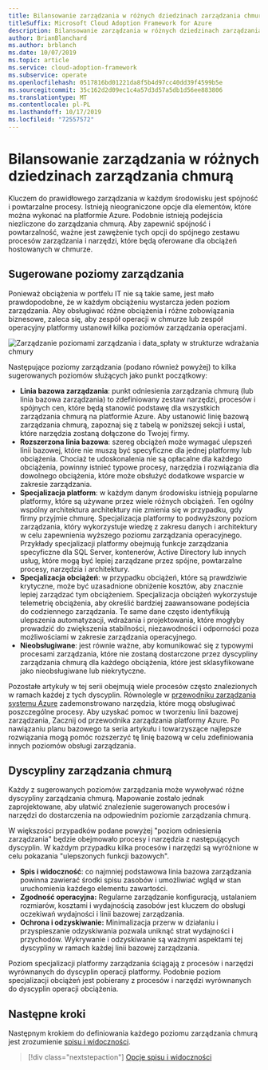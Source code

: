 ```yaml
---
title: Bilansowanie zarządzania w różnych dziedzinach zarządzania chmurą
titleSuffix: Microsoft Cloud Adoption Framework for Azure
description: Bilansowanie zarządzania w różnych dziedzinach zarządzania chmurą
author: BrianBlanchard
ms.author: brblanch
ms.date: 10/07/2019
ms.topic: article
ms.service: cloud-adoption-framework
ms.subservice: operate
ms.openlocfilehash: 0517816bd01221da8f5b4d97cc40dd39f4599b5e
ms.sourcegitcommit: 35c162d2d09ec1c4a57d3d57a5db1d56ee883806
ms.translationtype: MT
ms.contentlocale: pl-PL
ms.lasthandoff: 10/17/2019
ms.locfileid: "72557572"
---
```

# <a name="management-leveling-across-cloud-management-disciplines"></a>Bilansowanie zarządzania w różnych dziedzinach zarządzania chmurą

Kluczem do prawidłowego zarządzania w każdym środowisku jest spójność i powtarzalne procesy. Istnieją nieograniczone opcje dla elementów, które można wykonać na platformie Azure. Podobnie istnieją podejścia niezliczone do zarządzania chmurą. Aby zapewnić spójność i powtarzalność, ważne jest zawężenie tych opcji do spójnego zestawu procesów zarządzania i narzędzi, które będą oferowane dla obciążeń hostowanych w chmurze.

## <a name="suggested-management-levels"></a>Sugerowane poziomy zarządzania

Ponieważ obciążenia w portfelu IT nie są takie same, jest mało prawdopodobne, że w każdym obciążeniu wystarcza jeden poziom zarządzania. Aby obsługiwać różne obciążenia i różne zobowiązania biznesowe, zaleca się, aby zespół operacji w chmurze lub zespół operacyjny platformy ustanowił kilka poziomów zarządzania operacjami.

![Zarządzanie poziomami zarządzania i data_spłaty w strukturze wdrażania chmury](../../_images/manage/cloud-management-maturity.png)

Następujące poziomy zarządzania (podano również powyżej) to kilka sugerowanych poziomów służących jako punkt początkowy:

- **Linia bazowa zarządzania**: punkt odniesienia zarządzania chmurą (lub linia bazowa zarządzania) to zdefiniowany zestaw narzędzi, procesów i spójnych cen, które będą stanowić podstawę dla wszystkich zarządzania chmurą na platformie Azure. Aby ustanowić linię bazową zarządzania chmurą, zapoznaj się z tabelą w poniższej sekcji i ustal, które narzędzia zostaną dołączone do Twojej firmy.
- **Rozszerzona linia bazowa**: szereg obciążeń może wymagać ulepszeń linii bazowej, które nie muszą być specyficzne dla jednej platformy lub obciążenia. Chociaż te udoskonalenia nie są opłacalne dla każdego obciążenia, powinny istnieć typowe procesy, narzędzia i rozwiązania dla dowolnego obciążenia, które może obsłużyć dodatkowe wsparcie w zakresie zarządzania.
- **Specjalizacja platform**: w każdym danym środowisku istnieją popularne platformy, które są używane przez wiele różnych obciążeń. Ten ogólny wspólny architektura architektury nie zmienia się w przypadku, gdy firmy przyjmie chmurę. Specjalizacja platformy to podwyższony poziom zarządzania, który wykorzystuje wiedzę z zakresu danych i architektury w celu zapewnienia wyższego poziomu zarządzania operacyjnego. Przykłady specjalizacji platformy obejmują funkcje zarządzania specyficzne dla SQL Server, kontenerów, Active Directory lub innych usług, które mogą być lepiej zarządzane przez spójne, powtarzalne procesy, narzędzia i architektury.
- **Specjalizacja obciążeń**: w przypadku obciążeń, które są prawdziwie krytyczne, może być uzasadnione obniżenie kosztów, aby znacznie lepiej zarządzać tym obciążeniem. Specjalizacja obciążeń wykorzystuje telemetrię obciążenia, aby określić bardziej zaawansowane podejścia do codziennego zarządzania. Te same dane często identyfikują ulepszenia automatyzacji, wdrażania i projektowania, które mogłyby prowadzić do zwiększenia stabilności, niezawodności i odporności poza możliwościami w zakresie zarządzania operacyjnego.
- **Nieobsługiwane**: jest równie ważne, aby komunikować się z typowymi procesami zarządzania, które nie zostaną dostarczone przez dyscypliny zarządzania chmurą dla każdego obciążenia, które jest sklasyfikowane jako nieobsługiwane lub niekrytyczne.

Pozostałe artykuły w tej serii obejmują wiele procesów często znalezionych w ramach każdej z tych dyscyplin.
Równolegle w [przewodniku zarządzania systemu Azure](../azure-management-guide/index.md) zademonstrowano narzędzia, które mogą obsługiwać poszczególne procesy. Aby uzyskać pomoc w tworzeniu linii bazowej zarządzania, Zacznij od przewodnika zarządzania platformy Azure. Po nawiązaniu planu bazowego ta seria artykułu i towarzyszące najlepsze rozwiązania mogą pomóc rozszerzyć tę linię bazową w celu zdefiniowania innych poziomów obsługi zarządzania.

## <a name="cloud-management-disciplines"></a>Dyscypliny zarządzania chmurą

Każdy z sugerowanych poziomów zarządzania może wywoływać różne dyscypliny zarządzania chmurą. Mapowanie zostało jednak zaprojektowane, aby ułatwić znalezienie sugerowanych procesów i narzędzi do dostarczenia na odpowiednim poziomie zarządzania chmurą.

W większości przypadków podane powyżej "poziom odniesienia zarządzania" będzie obejmowało procesy i narzędzia z następujących dyscyplin. W każdym przypadku kilka procesów i narzędzi są wyróżnione w celu pokazania "ulepszonych funkcji bazowych".

- **Spis i widoczność**: co najmniej podstawowa linia bazowa zarządzania powinna zawierać środki spisu zasobów i umożliwiać wgląd w stan uruchomienia każdego elementu zawartości.
- **Zgodność operacyjna:** Regularne zarządzanie konfiguracją, ustalaniem rozmiarów, kosztami i wydajnością zasobów jest kluczem do obsługi oczekiwań wydajności i linii bazowej zarządzania.
- **Ochrona i odzyskiwanie:** Minimalizacja przerw w działaniu i przyspieszanie odzyskiwania pozwala uniknąć strat wydajności i przychodów. Wykrywanie i odzyskiwanie są ważnymi aspektami tej dyscypliny w ramach każdej linii bazowej zarządzania.

Poziom specjalizacji platformy zarządzania ściągają z procesów i narzędzi wyrównanych do dyscyplin operacji platformy.
Podobnie poziom specjalizacji obciążeń jest pobierany z procesów i narzędzi wyrównanych do dyscyplin operacji obciążenia.
  
## <a name="next-steps"></a>Następne kroki

Następnym krokiem do definiowania każdego poziomu zarządzania chmurą jest zrozumienie [spisu i widoczności](./inventory.md).

> [!div class="nextstepaction"]
> [Opcje spisu i widoczności](./inventory.md)

